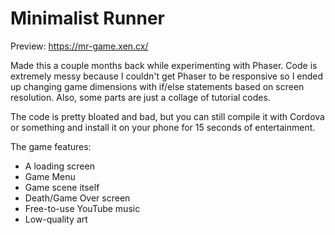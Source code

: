 # Minimalist Runner
Preview: https://mr-game.xen.cx/

Made this a couple months back while experimenting with Phaser. Code is extremely messy because I couldn't get Phaser to be responsive so I ended up changing game dimensions with if/else statements based on screen resolution. Also, some parts are just a collage of tutorial codes.

The code is pretty bloated and bad, but you can still compile it with Cordova or something and install it on your phone for 15 seconds of entertainment.

The game features:

- A loading screen
- Game Menu
- Game scene itself
- Death/Game Over screen
- Free-to-use YouTube music
- Low-quality art
